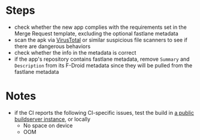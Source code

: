 # Steps

- check whether the new app complies with the requirements set in the Merge Request template, excluding the optional fastlane metadata
- scan the apk via [VirusTotal](https://www.virustotal.com/) or similar suspicious file scanners to see if there are dangerous behaviors
- check whether the info in the metadata is correct
- if the app's repository contains fastlane metadata, remove `Summary` and `Description` from its F-Droid metadata since they will be pulled from the fastlane metadata

# Notes

- if the CI reports the following CI-specific issues, test the build in [a public buildserver instance](https://gitlab.com/fdroid/wiki/-/wikis/Buildserver/Public-buildserver-instances), or locally
  - No space on device
  - OOM